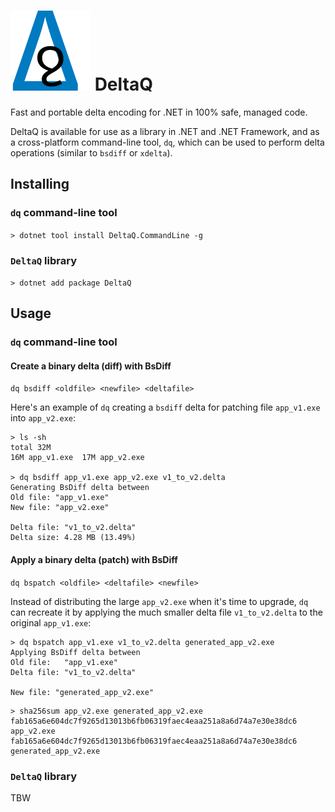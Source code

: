 # <img src="assets/dq.svg" alt="deltaq logo" width="128" /> DeltaQ

Fast and portable delta encoding for .NET in 100% safe, managed code.

DeltaQ is available for use as a library in .NET and .NET Framework, and as a cross-platform command-line tool, `dq`, which can be used to perform delta operations (similar to `bsdiff` or `xdelta`).

## Installing

### `dq` command-line tool

`> dotnet tool install DeltaQ.CommandLine -g`

### `DeltaQ` library

`> dotnet add package DeltaQ`

## Usage

### `dq` command-line tool

#### Create a binary delta (diff) with BsDiff

`dq bsdiff <oldfile> <newfile> <deltafile>`

Here's an example of `dq` creating a `bsdiff` delta for patching file `app_v1.exe` into `app_v2.exe`:
```
> ls -sh
total 32M
16M app_v1.exe  17M app_v2.exe

> dq bsdiff app_v1.exe app_v2.exe v1_to_v2.delta
Generating BsDiff delta between
Old file: "app_v1.exe"
New file: "app_v2.exe"

Delta file: "v1_to_v2.delta"
Delta size: 4.28 MB (13.49%)
```

#### Apply a binary delta (patch) with BsDiff

`dq bspatch <oldfile> <deltafile> <newfile>`

Instead of distributing the large `app_v2.exe` when it's time to upgrade, `dq` can recreate it by applying the much smaller delta file `v1_to_v2.delta` to the original `app_v1.exe`:

```
> dq bspatch app_v1.exe v1_to_v2.delta generated_app_v2.exe
Applying BsDiff delta between
Old file:   "app_v1.exe"
Delta file: "v1_to_v2.delta"

New file: "generated_app_v2.exe"
```
```
> sha256sum app_v2.exe generated_app_v2.exe
fab165a6e604dc7f9265d13013b6fb06319faec4eaa251a8a6d74a7e30e38dc6  app_v2.exe
fab165a6e604dc7f9265d13013b6fb06319faec4eaa251a8a6d74a7e30e38dc6  generated_app_v2.exe
```

### `DeltaQ` library

TBW